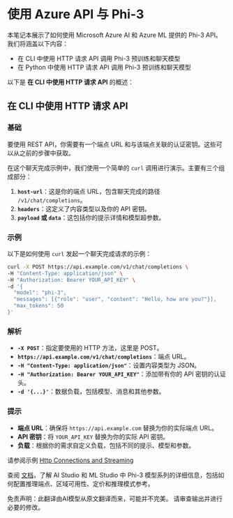 # 使用 Azure API 与 Phi-3

本笔记本展示了如何使用 Microsoft Azure AI 和 Azure ML 提供的 Phi-3 API。我们将涵盖以下内容：
* 在 CLI 中使用 HTTP 请求 API 调用 Phi-3 预训练和聊天模型
* 在 Python 中使用 HTTP 请求 API 调用 Phi-3 预训练和聊天模型

以下是 **在 CLI 中使用 HTTP 请求 API** 的概述：

## 在 CLI 中使用 HTTP 请求 API

### 基础

要使用 REST API，你需要有一个端点 URL 和与该端点关联的认证密钥。这些可以从之前的步骤中获取。

在这个聊天完成示例中，我们使用一个简单的 `curl` 调用进行演示。主要有三个组成部分：

1. **`host-url`**：这是你的端点 URL，包含聊天完成的路径 `/v1/chat/completions`。
2. **`headers`**：这定义了内容类型以及你的 API 密钥。
3. **`payload` 或 `data`**：这包括你的提示详情和模型超参数。

### 示例

以下是如何使用 `curl` 发起一个聊天完成请求的示例：

```bash
curl -X POST https://api.example.com/v1/chat/completions \
-H "Content-Type: application/json" \
-H "Authorization: Bearer YOUR_API_KEY" \
-d '{
  "model": "phi-3",
  "messages": [{"role": "user", "content": "Hello, how are you?"}],
  "max_tokens": 50
}'
```

### 解析

- **`-X POST`**：指定要使用的 HTTP 方法，这里是 POST。
- **`https://api.example.com/v1/chat/completions`**：端点 URL。
- **`-H "Content-Type: application/json"`**：设置内容类型为 JSON。
- **`-H "Authorization: Bearer YOUR_API_KEY"`**：添加带有你的 API 密钥的认证头。
- **`-d '{...}'`**：数据负载，包括模型、消息和其他参数。

### 提示

- **端点 URL**：确保将 `https://api.example.com` 替换为你的实际端点 URL。
- **API 密钥**：将 `YOUR_API_KEY` 替换为你的实际 API 密钥。
- **负载**：根据你的需求自定义负载，包括不同的提示、模型和参数。

请参阅示例 [Http Connections and Streaming](https://github.com/Azure/azureml-examples/blob/main/sdk/python/foundation-models/phi-3/webrequests.ipynb)

查阅 [文档](https://learn.microsoft.com/azure/ai-studio/how-to/deploy-models-phi-3?WT.mc_id=aiml-137032-kinfeylo&tabs=phi-3-mini&pivots=programming-language-rest)，了解 AI Studio 和 ML Studio 中 Phi-3 模型系列的详细信息，包括如何配置推理端点、区域可用性、定价和推理模式参考。

免责声明：此翻译由AI模型从原文翻译而来，可能并不完美。
请审查输出并进行必要的修改。